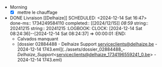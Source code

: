 - Morning
  * [x] mettre le chauffage
- DONE Livraison [[Delhaize]]
  SCHEDULED: <2024-12-14 Sat 16:47>
  done-ms:: 1734249584110
  completed:: [[2024/12/15]] *08:59*
  string:: 20241215
  string:: 20241215
  :LOGBOOK:
  CLOCK: [2024-12-14 Sat 08:24:36]--[2024-12-14 Sat 08:24:37] =>  00:00:01
  :END:
	- Calvados manquant
	- [dossier 02884488 - Delhaize Support <serviceclients@delhaize.be> - 2024-12-14 1743.eml](../assets/dossier_02884488_-_Delhaize_Support_<serviceclients@delhaize_1734196559241_0.be> - 2024-12-14 1743.eml)